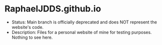 # RaphaelJDDS.github.io
- Status: Main branch is officially deprecated and does NOT represent the website's code.
- Description: Files for a personal website of mine for testing purposes. Nothing to see here.
